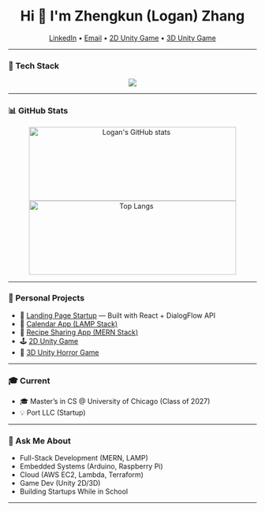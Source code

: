 <h1 align="center">Hi 👋 I'm Zhengkun (Logan) Zhang</h1>

<p align="center">
  <a href="https://www.linkedin.com/in/zhengkun-zhang-404b77229/" target="_blank">LinkedIn</a> • 
  <a href="mailto:loganzhang2016@gmail.com">Email</a> • 
  <a href="https://ottoma.itch.io/finalproject" target="_blank">2D Unity Game</a> • 
  <a href="https://ioleg.itch.io/backrooms" target="_blank">3D Unity Game</a>
</p>

---

### 🧰 Tech Stack  
<p align="center">
  <img src="https://skillicons.dev/icons?i=python,cpp,c,html,css,js,java,cs,react,nodejs,mongodb,mysql,php,aws,docker,linux,bash,arduino,raspberrypi,androidstudio,unity,github" />
</p>

---

### 📊 GitHub Stats  
<p align="center">
  <img src="https://github-readme-stats.vercel.app/api?username=loganzzz7&show_icons=true&theme=radical" alt="Logan's GitHub stats" width="420" height="150"/>
  <img src="https://github-readme-stats.vercel.app/api/top-langs/?username=loganzzz7&layout=compact&theme=radical" alt="Top Langs" width="420" height="150"/>
</p>

---

### 🚀 Personal Projects

- 🔌 [Landing Page Startup](https://portchargers.info) — Built with React + DialogFlow API
- 📅 [Calendar App (LAMP Stack)](https://github.com/loganzzz7)
- 🥘 [Recipe Sharing App (MERN Stack)](https://github.com/loganzzz7)
- 🕹️ [2D Unity Game](https://ottoma.itch.io/finalproject)
- 🧟 [3D Unity Horror Game](https://ioleg.itch.io/backrooms)

---

### 🎓 Current

- 🎓 Master’s in CS @ University of Chicago (Class of 2027)
- 💡 Port LLC (Startup)

---

### 💬 Ask Me About

- Full-Stack Development (MERN, LAMP)
- Embedded Systems (Arduino, Raspberry Pi)
- Cloud (AWS EC2, Lambda, Terraform)
- Game Dev (Unity 2D/3D)
- Building Startups While in School

---
